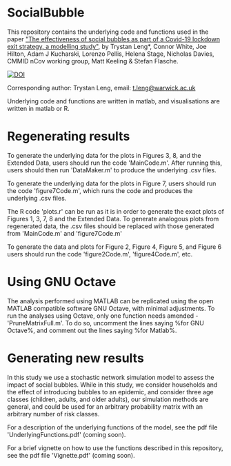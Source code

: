 # SocialBubble

This repository contains the underlying code and functions used in the paper ["The effectiveness of social bubbles as part of a Covid-19 lockdown exit strategy, a modelling study"](https://www.medrxiv.org/content/10.1101/2020.06.05.20123448v1), by Trystan Leng*, Connor White, Joe Hilton, Adam J Kucharski, 
Lorenzo Pellis, Helena Stage, Nicholas Davies, CMMID nCov working group, Matt Keeling & Stefan Flasche.



<a href="https://zenodo.org/badge/latestdoi/264142766"><img src="https://zenodo.org/badge/264142766.svg" alt="DOI"></a>

Corresponding author: Trystan Leng, email: t.leng@warwick.ac.uk

Underlying code and functions are written in matlab, and visualisations are written in matlab or R.

# Regenerating results

To generate the underlying data for the plots in Figures 3, 8, and the Extended Data, users should run the code 'MainCode.m'. After running this, users should then run 'DataMaker.m' to produce the underlying .csv files. 

To generate the underlying data for the plots in Figure 7, users should run the code 'figure7Code.m', which runs the code
and produces the underlying .csv files.

The R code 'plots.r' can be run as it is in order to generate the exact plots of Figures 1, 3, 7, 8 and the Extended Data. To generate analogous plots from regenerated data, the .csv files should be replaced with those generated from 'MainCode.m' and 'figure7Code.m'

To generate the data and plots for Figure 2, Figure 4, Figure 5, and Figure 6 users should run the code 'figure2Code.m', 'figure4Code.m', etc.

# Using GNU Octave

The analysis performed using MATLAB can be replicated using the open MATLAB compatible software GNU Octave, with minimal adjustments. To run the analyses using Octave, only one function needs amended - 'PruneMatrixFull.m'. To do so, uncomment the lines saying %for GNU Octave%, and comment out the lines saying %for Matlab%. 


# Generating new results

In this study we use a stochastic network simulation model to assess the impact of social bubbles. While in this study, we consider households and the effect of introducing bubbles to an epidemic, and consider three age classes (children, adults, and older adults), our simulation methods are general, and could be used for an arbitrary probability matrix with an arbitrary number of risk classes. 

For a description of the underlying functions of the model, see the pdf file 'UnderlyingFunctions.pdf' (coming soon).

For a brief vignette on how to use the functions described in this repository, see the pdf file 'Vignette.pdf' (coming soon).

